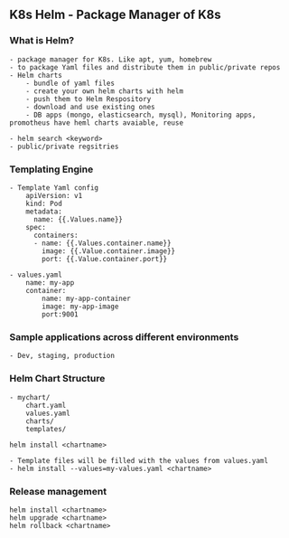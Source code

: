 ## K8s Helm - Package Manager of K8s

### What is Helm?
    - package manager for K8s. Like apt, yum, homebrew
    - to package Yaml files and distribute them in public/private repos
    - Helm charts
        - bundle of yaml files
        - create your own helm charts with helm
        - push them to Helm Respository
        - download and use existing ones
        - DB apps (mongo, elasticsearch, mysql), Monitoring apps, promotheus have heml charts avaiable, reuse

    - helm search <keyword> 
    - public/private regsitries

### Templating Engine
    - Template Yaml config
        apiVersion: v1
        kind: Pod
        metadata:
          name: {{.Values.name}}
        spec:
          containers:
          - name: {{.Values.container.name}}
            image: {{.Value.container.image}}
            port: {{.Value.container.port}}
 
    - values.yaml 
        name: my-app
        container:
            name: my-app-container
            image: my-app-image
            port:9001
        
### Sample applications across different environments
    - Dev, staging, production

### Helm Chart Structure
    - mychart/
        chart.yaml
        values.yaml
        charts/
        templates/

    helm install <chartname>
    
    - Template files will be filled with the values from values.yaml
    - helm install --values=my-values.yaml <chartname>

### Release management 
    helm install <chartname>
    helm upgrade <chartname>
    helm rollback <chartname> 
 
 

